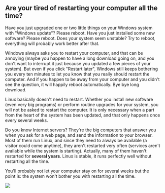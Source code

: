 

<div id="corps">

<h2>Are your tired of restarting your computer all the time?</h2>

Have you just upgraded one or two little things on your Windows 
system with "Windows update"? Please reboot. Have you just installed 
some new software? Please reboot. Does your system seem unstable? Try 
to reboot, everything will probably work better after that.

Windows always asks you to restart your computer, and that can be 
annoying (maybe you happen to have a long download going on, and you 
don't want to interrupt it just because you updated a few pieces of your 
system). But even if you click "Restart later", Windows still keeps 
bothering you every ten minutes to let you know that you really should 
restart the computer. And if you happen to be away from your computer
and you didn't see the question, it will happily reboot automatically.
Bye bye long download.

Linux basically doesn't need to restart. Whether you install new 
software (even very big programs) or perform routine upgrades for your 
system, you will not be asked to restart the computer. It is only 
necessary when a part from the heart of the system has been updated, and 
that only happens once every several weeks.

Do you know Internet servers? They're the big computers that answer 
you when you ask for a web page, and send the information to your 
browser. Most of them run Linux, and since they need to always be 
available (a visitor could come anytime), they aren't restarted very often 
(services aren't available while the system is starting). Actually, many 
of them haven't restarted for <b>several years</b>. Linux is stable, it 
runs perfectly well without restarting all the time.

You'll probably not let your computer stay on for several weeks but the 
point is: the system won't bother you with restarting all the time.

<img src="Images/reboot_all_the_time_thumb.png" />

</div>


